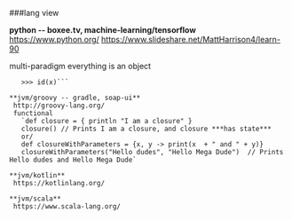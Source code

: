 
###lang view 


**python -- boxee.tv, machine-learning/tensorflow**  
 https://www.python.org/ 
 https://www.slideshare.net/MattHarrison4/learn-90 

 multi-paradigm 
 everything is an object  
```>>> x=1 
   >>> id(x)```
   
**jvm/groovy -- gradle, soap-ui** 
 http://groovy-lang.org/ 
 functional 
   `def closure = { println "I am a closure" }
   closure() // Prints I am a closure, and closure ***has state***
   or/
   def closureWithParameters = {x, y -> print(x  + " and " + y)}
   closureWithParameters("Hello dudes", "Hello Mega Dude")  // Prints Hello dudes and Hello Mega Dude`

**jvm/kotlin** 
 https://kotlinlang.org/ 

**jvm/scala** 
 https://www.scala-lang.org/ 
 
